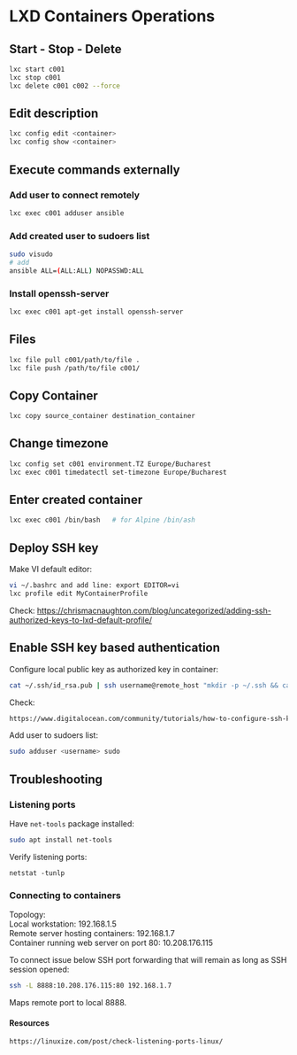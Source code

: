 # LXD Containers Operations

## Start - Stop - Delete
```bash
lxc start c001
lxc stop c001
lxc delete c001 c002 --force
```

## Edit description
```bash
lxc config edit <container>
lxc config show <container>
```

## Execute commands externally

### Add user to connect remotely
```bash
lxc exec c001 adduser ansible
```

### Add created user to sudoers list
```bash
sudo visudo
# add 
ansible ALL=(ALL:ALL) NOPASSWD:ALL
```

### Install openssh-server
```bash
lxc exec c001 apt-get install openssh-server
```

## Files
```bash
lxc file pull c001/path/to/file .
lxc file push /path/to/file c001/
```

## Copy Container
```bash
lxc copy source_container destination_container
```

## Change timezone
```bash
lxc config set c001 environment.TZ Europe/Bucharest
lxc exec c001 timedatectl set-timezone Europe/Bucharest
```

## Enter created container
```bash
lxc exec c001 /bin/bash   # for Alpine /bin/ash
```

## Deploy SSH key
Make VI default editor:
```bash
vi ~/.bashrc and add line: export EDITOR=vi
lxc profile edit MyContainerProfile
```
Check: https://chrismacnaughton.com/blog/uncategorized/adding-ssh-authorized-keys-to-lxd-default-profile/

## Enable SSH key based authentication
Configure local public key as authorized key in container:
```bash
cat ~/.ssh/id_rsa.pub | ssh username@remote_host "mkdir -p ~/.ssh && cat >> ~/.ssh/authorized_keys"
```
Check: 
```html
https://www.digitalocean.com/community/tutorials/how-to-configure-ssh-key-based-authentication-on-a-linux-server
```

Add user to sudoers list:
```bash
sudo adduser <username> sudo
```

## Troubleshooting
### Listening ports
Have `net-tools` package installed:
```sh
sudo apt install net-tools
```

Verify listening ports:
```
netstat -tunlp
```

### Connecting to containers
Topology:<br/>
Local workstation: 192.168.1.5 <br/>
Remote server hosting containers: 192.168.1.7 <br/>
Container running web server on port 80: 10.208.176.115 <br/>

To connect issue below SSH port forwarding that will remain as long as SSH session opened:<br/>
```sh
ssh -L 8888:10.208.176.115:80 192.168.1.7
```
Maps remote port to local 8888.

#### Resources
```
https://linuxize.com/post/check-listening-ports-linux/
```
